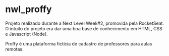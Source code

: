 # nwl_proffy
Projeto realizado durante a Next Level Week#2, promovida pela RocketSeat.
O intuito do projeto era dar uma boa base de conhecimento em HTML, CSS e Javascript (Node).

Proffy é uma plataforma fictícia de cadastro de professores para aulas remotas.

